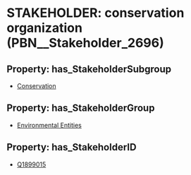 # STAKEHOLDER: __conservation organization__ (PBN__Stakeholder_2696)

## Property: has_StakeholderSubgroup

* [Conservation](PBN__StakeholderSubgroup_160)

## Property: has_StakeholderGroup

* [Environmental Entities](PBN__StakeholderGroup_13)

## Property: has_StakeholderID

* [Q1899015](Q1899015)

